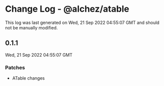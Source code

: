 # Change Log - @alchez/atable

This log was last generated on Wed, 21 Sep 2022 04:55:07 GMT and should not be manually modified.

## 0.1.1
Wed, 21 Sep 2022 04:55:07 GMT

### Patches

- ATable changes

